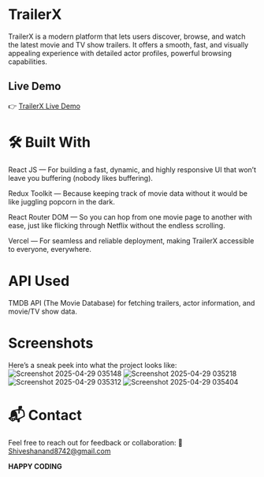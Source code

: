 # TrailerX

TrailerX is a modern platform that lets users discover, browse, and watch the latest movie and TV show trailers. It offers a smooth, fast, and visually appealing experience with detailed actor profiles, powerful browsing capabilities.

## Live Demo
👉 [TrailerX Live Demo](trailer-hdh4qk8x4-shivesh-anands-projects-4fe3dbe5.vercel.app)

 # 🛠️ Built With
React JS — For building a fast, dynamic, and highly responsive UI that won’t leave you buffering (nobody likes buffering).

Redux Toolkit — Because keeping track of movie data without it would be like juggling popcorn in the dark.

React Router DOM — So you can hop from one movie page to another with ease, just like flicking through Netflix without the endless scrolling.

Vercel — For seamless and reliable deployment, making TrailerX accessible to everyone, everywhere.

# API Used
TMDB API (The Movie Database) for fetching trailers, actor information, and movie/TV show data.

# Screenshots
Here’s a sneak peek into what the project looks like:
![Screenshot 2025-04-29 035148](https://github.com/user-attachments/assets/9ae6355b-f762-487a-8033-1f0a81e94747)
![Screenshot 2025-04-29 035218](https://github.com/user-attachments/assets/5941d75c-3e5d-4791-a1b8-0c3abcbeaf41)
![Screenshot 2025-04-29 035312](https://github.com/user-attachments/assets/7dea8750-2f69-4a4c-a7ab-d0db14a30d44)
![Screenshot 2025-04-29 035404](https://github.com/user-attachments/assets/fcaf5adf-61e2-4190-ba0e-53efd4143b7e)




# 📬 Contact
Feel free to reach out for feedback or collaboration:
📧 Shiveshanand8742@gmail.com

**HAPPY CODING**
